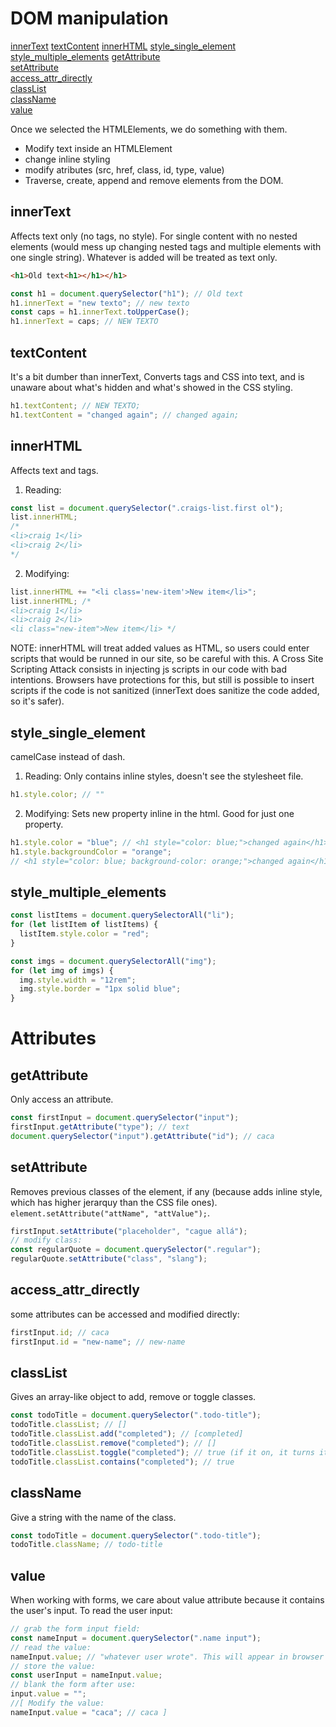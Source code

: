 # DOM manipulation

[innerText](##innerText)
[textContent](##textContent)
[innerHTML](##innerHTML)
[style_single_element](##style_single_element)  
[style_multiple_elements](##style_multiple_elements)
[getAttribute](##getAttribute)  
[setAttribute](##setAttribute)  
[access_attr_directly](##access_attr_directly)  
[classList](##classList)  
[className](##className)  
[value](##value)

Once we selected the HTMLElements, we do something with them.

- Modify text inside an HTMLElement
- change inline styling
- modify atributes (src, href, class, id, type, value)
- Traverse, create, append and remove elements from the DOM.

## innerText

Affects text only (no tags, no style). For single content with no nested elements (would mess up changing nested tags and multiple elements with one single string). Whatever is added will be treated as text only.

```html
<h1>Old text<h1></h1></h1>
```

```javascript
const h1 = document.querySelector("h1"); // Old text
h1.innerText = "new texto"; // new texto
const caps = h1.innerText.toUpperCase();
h1.innerText = caps; // NEW TEXTO
```

## textContent

It's a bit dumber than innerText, Converts tags and CSS into text, and is unaware about what's hidden and what's showed in the CSS styling.

```javascript
h1.textContent; // NEW TEXTO;
h1.textContent = "changed again"; // changed again;
```

## innerHTML

Affects text and tags.

1. Reading:

```javascript
const list = document.querySelector(".craigs-list.first ol");
list.innerHTML;
/* 
<li>craig 1</li>
<li>craig 2</li>
*/
```

2. Modifying:

```javascript
list.innerHTML += "<li class='new-item'>New item</li>";
list.innerHTML; /*
<li>craig 1</li>
<li>craig 2</li>
<li class="new-item">New item</li> */
```

NOTE: innerHTML will treat added values as HTML, so users could enter scripts that would be runned in our site, so be careful with this. A Cross Site Scripting Attack consists in injecting js scripts in our code with bad intentions. Browsers have protections for this, but still is possible to insert scripts if the code is not sanitized (innerText does sanitize the code added, so it's safer).

## style_single_element

camelCase instead of dash.

1. Reading:
   Only contains inline styles, doesn't see the stylesheet file.

```javascript
h1.style.color; // ""
```

2. Modifying:
   Sets new property inline in the html. Good for just one property.

```javascript
h1.style.color = "blue"; // <h1 style="color: blue;">changed again</h1>
h1.style.backgroundColor = "orange";
// <h1 style="color: blue; background-color: orange;">changed again</h1>
```

## style_multiple_elements

```javascript
const listItems = document.querySelectorAll("li");
for (let listItem of listItems) {
  listItem.style.color = "red";
}

const imgs = document.querySelectorAll("img");
for (let img of imgs) {
  img.style.width = "12rem";
  img.style.border = "1px solid blue";
}
```

# Attributes

## getAttribute

Only access an attribute.

```javascript
const firstInput = document.querySelector("input");
firstInput.getAttribute("type"); // text
document.querySelector("input").getAttribute("id"); // caca
```

## setAttribute

Removes previous classes of the element, if any (because adds inline style, which has higher jerarquy than the CSS file ones).
`element.setAttribute("attName", "attValue");`.

```javascript
firstInput.setAttribute("placeholder", "cague allá");
// modify class:
const regularQuote = document.querySelector(".regular");
regularQuote.setAttribute("class", "slang");
```

## access_attr_directly

some attributes can be accessed and modified directly:

```javascript
firstInput.id; // caca
firstInput.id = "new-name"; // new-name
```

## classList

Gives an array-like object to add, remove or toggle classes.

```javascript
const todoTitle = document.querySelector(".todo-title");
todoTitle.classList; // []
todoTitle.classList.add("completed"); // [completed]
todoTitle.classList.remove("completed"); // []
todoTitle.classList.toggle("completed"); // true (if it on, it turns it off, if it's off, it turns it on.)
todoTitle.classList.contains("completed"); // true
```

## className

Give a string with the name of the class.

```javascript
const todoTitle = document.querySelector(".todo-title");
todoTitle.className; // todo-title
```

## value

When working with forms, we care about value attribute because it contains the user's input. To read the user input:

```javascript
// grab the form input field:
const nameInput = document.querySelector(".name input");
// read the value:
nameInput.value; // "whatever user wrote". This will appear in browser's console, not in javascript (yet).
// store the value:
const userInput = nameInput.value;
// blank the form after use:
input.value = "";
//[ Modify the value:
nameInput.value = "caca"; // caca ]
```
